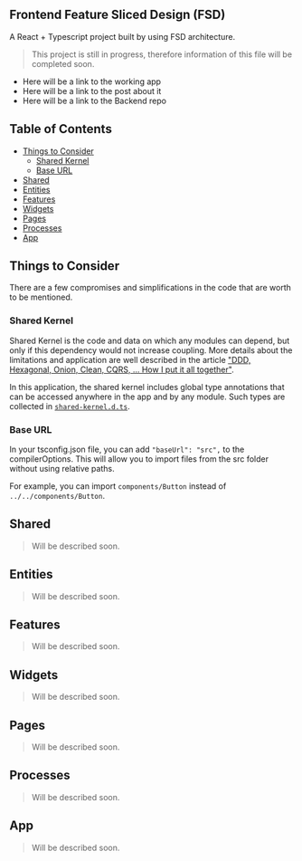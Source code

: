 ## Frontend Feature Sliced Design (FSD)

A React + Typescript project built by using FSD architecture.

> This project is still in progress, therefore information of this file will be completed soon.

- Here will be a link to the working app
- Here will be a link to the post about it
- Here will be a link to the Backend repo

## Table of Contents

- [Things to Consider](#things-to-consider)
  - [Shared Kernel](#shared-kernel)
  - [Base URL](#base-url)
- [Shared](#shared)
- [Entities](#entities)
- [Features](#features)
- [Widgets](#widgets)
- [Pages](#pages)
- [Processes](#processes)
- [App](#app)

<a name="things-to-consider"></a>
## Things to Consider

There are a few compromises and simplifications in the code that are worth to be mentioned.

<a name="shared-kernel"></a>
### Shared Kernel

Shared Kernel is the code and data on which any modules can depend, but only if this dependency would not increase
coupling. More details about the limitations and application are well described in the article ["DDD, Hexagonal, Onion,
Clean, CQRS, ... How I put it all together"](https://herbertograca.com/2017/11/16/explicit-architecture-01-ddd-hexagonal-onion-clean-cqrs-how-i-put-it-all-together/).

In this application, the shared kernel includes global type annotations that can be accessed anywhere in the app and by
any module. Such types are collected in [`shared-kernel.d.ts`](https://github.com/nnniyaz/blog/blob/master/src/shared-kernel.d.ts).

<a name="base-url"></a>
### Base URL

In your tsconfig.json file, you can add `"baseUrl": "src",` to the compilerOptions. This will allow you to import files
from the src folder without using relative paths. 

For example, you can import `components/Button` instead of `../../components/Button`.

## Shared

> Will be described soon.

## Entities

> Will be described soon.

## Features

> Will be described soon.

## Widgets

> Will be described soon.

## Pages

> Will be described soon.

## Processes

> Will be described soon.

## App

> Will be described soon.
